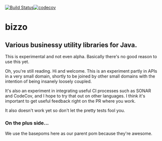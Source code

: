 [![Build Status](https://travis-ci.org/benhardy/bizzo.svg?branch=master)](https://travis-ci.org/benhardy/bizzo)[![codecov](https://codecov.io/gh/benhardy/bizzo/branch/master/graph/badge.svg)](https://codecov.io/gh/benhardy/bizzo)
# bizzo
## Various businessy utility libraries for Java.

This is experimental and not even alpha. Basically there's no good reason to use this yet.

Oh, you're still reading. Hi and welcome. This is an experiment partly in APIs in a very small domain, shortly to be joined by other small domains with the intention of being insanely loosely coupled.

It's also an experiment in integrating useful CI processes such as SONAR and CodeCov, and I hope to try that out on other languages. I think it's important to get useful feedback right on the PR where you work.

It also doesn't work yet so don't let the pretty tests fool you.

### On the plus side...

We use the basepoms here as our parent pom because they're awesome.
